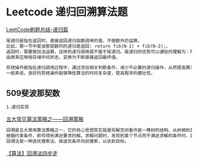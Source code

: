 # Leetcode 递归回溯算法题
[LeetCode刷题总结-递归篇](https://www.cnblogs.com/liuzhen1995/p/11748881.html)
```markdown
尾递归是指在返回时，直接返回递归函数调用的值，不做额外的运算。
比如，第一节中斐波那契数列的递归是返回: return fib(N-1) + fib(N-2);。
返回时，需要做加法运算，这样的递归调用就不属于尾递归。尾递归的优势可以通俗的理解为：降低算法的空间复杂度，
由原来应用栈存储中间状态，变换为不断直接返回最终值。
```
```markdown
剪枝操作是指在递归调用过程中，通过添加相关判断条件，减少不必要的递归操作，从而提高算法的运行速度。
一般来说，良好的剪枝操作能够降低算法的时间复杂度，提高程序的健壮性。
```
## 509斐波那契数
```markdown
1.递归实现
```
[五大常见算法策略之——回溯策略](https://www.cnblogs.com/vfdxvffd/p/12484932.html)
```markdown
回溯是五大常用算法策略之一，它的核心思想其实就是将解空间看作是一棵树的结构，从树根到其中一个叶子节点的路径就是一个可能的解，
根据约束条件，即可得到满足要求的解。求解问题时，发现到某个节点而不满足求解的条件时，就“回溯”返回，尝试别的路径。
回溯法是一种选优搜索法，按选优条件向前搜索，以达到目标。
```
[【算法】回溯法四步走](https://www.cnblogs.com/blknemo/p/12431911.html)
